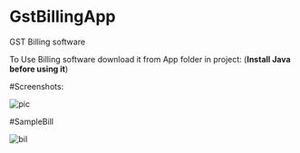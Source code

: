 # GstBillingApp
GST Billing software  

To Use Billing software download it from App folder in project:
(****Install Java before using it****)

#Screenshots:

![pic](https://user-images.githubusercontent.com/25586097/46538213-fe4cd100-c8d0-11e8-8b3b-612c6e046b43.PNG)


#SampleBill

![bil](https://user-images.githubusercontent.com/25586097/46538458-ba0e0080-c8d1-11e8-8a68-ecc95e0fbeb2.PNG)

